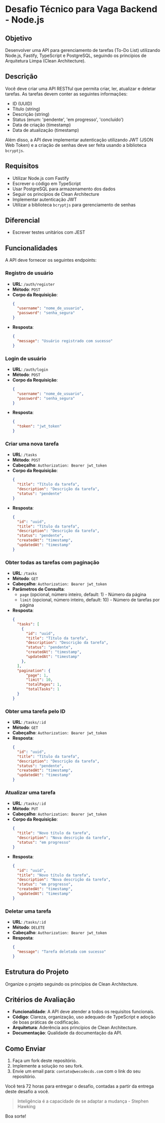 # Desafio Técnico para Vaga Backend - Node.js

## Objetivo

Desenvolver uma API para gerenciamento de tarefas (To-Do List) utilizando Node.js, Fastify, TypeScript e PostgreSQL, seguindo os princípios de Arquitetura Limpa (Clean Architecture).

## Descrição

Você deve criar uma API RESTful que permita criar, ler, atualizar e deletar tarefas. As tarefas devem conter as seguintes informações:

- ID (UUID)
- Título (string)
- Descrição (string)
- Status (enum: 'pendente', 'em progresso', 'concluído')
- Data de criação (timestamp)
- Data de atualização (timestamp)

Além disso, a API deve implementar autenticação utilizando JWT (JSON Web Token) e a criação de senhas deve ser feita usando a biblioteca `bcryptjs`.

## Requisitos

- Utilizar Node.js com Fastify
- Escrever o código em TypeScript
- Usar PostgreSQL para armazenamento dos dados
- Seguir os princípios de Clean Architecture
- Implementar autenticação JWT
- Utilizar a biblioteca `bcryptjs` para gerenciamento de senhas

## Diferencial
- Escrever testes unitários com JEST

## Funcionalidades

A API deve fornecer os seguintes endpoints:

### Registro de usuário

- **URL**: `/auth/register`
- **Método**: `POST`
- **Corpo da Requisição**:
  ```json
  {
    "username": "nome_de_usuario",
    "password": "senha_segura"
  }
  ```
- **Resposta**:
  ```json
  {
    "message": "Usuário registrado com sucesso"
  }
  ```

### Login de usuário

- **URL**: `/auth/login`
- **Método**: `POST`
- **Corpo da Requisição**:
  ```json
  {
    "username": "nome_de_usuario",
    "password": "senha_segura"
  }
  ```
- **Resposta**:
  ```json
  {
    "token": "jwt_token"
  }
  ```

### Criar uma nova tarefa

- **URL**: `/tasks`
- **Método**: `POST`
- **Cabeçalho**: `Authorization: Bearer jwt_token`
- **Corpo da Requisição**:
  ```json
  {
    "title": "Título da tarefa",
    "description": "Descrição da tarefa",
    "status": "pendente"
  }
  ```
- **Resposta**:
  ```json
  {
    "id": "uuid",
    "title": "Título da tarefa",
    "description": "Descrição da tarefa",
    "status": "pendente",
    "createdAt": "timestamp",
    "updatedAt": "timestamp"
  }
  ```

### Obter todas as tarefas com paginação

- **URL**: `/tasks`
- **Método**: `GET`
- **Cabeçalho**: `Authorization: Bearer jwt_token`
- **Parâmetros de Consulta**:
  - `page` (opcional, número inteiro, default: 1) - Número da página
  - `limit` (opcional, número inteiro, default: 10) - Número de tarefas por página
- **Resposta**:
  ```json
  {
    "tasks": [
      {
        "id": "uuid",
        "title": "Título da tarefa",
        "description": "Descrição da tarefa",
        "status": "pendente",
        "createdAt": "timestamp",
        "updatedAt": "timestamp"
      },
    ],
    "pagination": {
        "page": 1,
        "limit": 10,
        "totalPages": 1,
        "totalTasks": 1
    }
  }
  ```

### Obter uma tarefa pelo ID

- **URL**: `/tasks/:id`
- **Método**: `GET`
- **Cabeçalho**: `Authorization: Bearer jwt_token`
- **Resposta**:
  ```json
  {
    "id": "uuid",
    "title": "Título da tarefa",
    "description": "Descrição da tarefa",
    "status": "pendente",
    "createdAt": "timestamp",
    "updatedAt": "timestamp"
  }
  ```

### Atualizar uma tarefa

- **URL**: `/tasks/:id`
- **Método**: `PUT`
- **Cabeçalho**: `Authorization: Bearer jwt_token`
- **Corpo da Requisição**:
  ```json
  {
    "title": "Novo título da tarefa",
    "description": "Nova descrição da tarefa",
    "status": "em progresso"
  }
  ```
- **Resposta**:
  ```json
  {
    "id": "uuid",
    "title": "Novo título da tarefa",
    "description": "Nova descrição da tarefa",
    "status": "em progresso",
    "createdAt": "timestamp",
    "updatedAt": "timestamp"
  }
  ```

### Deletar uma tarefa

- **URL**: `/tasks/:id`
- **Método**: `DELETE`
- **Cabeçalho**: `Authorization: Bearer jwt_token`
- **Resposta**:
  ```json
  {
    "message": "Tarefa deletada com sucesso"
  }
  ```

## Estrutura do Projeto

Organize o projeto seguindo os princípios de Clean Architecture.

## Critérios de Avaliação

- **Funcionalidade**: A API deve atender a todos os requisitos funcionais.
- **Código**: Clareza, organização, uso adequado de TypeScript e adoção de boas práticas de codificação.
- **Arquitetura**: Aderência aos princípios de Clean Architecture.
- **Documentação**: Qualidade da documentação da API.

## Como Enviar

1. Faça um fork deste repositório.
2. Implemente a solução no seu fork.
3. Envie um email para: `contato@wecodecds.com` com o link do seu repositório.

Você terá 72 horas para entregar o desafio, contadas a partir da entrega deste desafio a você.

> Inteligência é a capacidade de se adaptar a mudança - Stephen Hawking

Boa sorte!